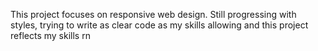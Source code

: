 This project focuses on responsive web design.
Still progressing with styles, trying to write as clear code as my skills allowing and this project reflects my skills rn